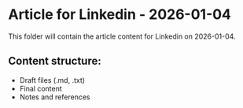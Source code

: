# Article for Linkedin - 2026-01-04

This folder will contain the article content for Linkedin on 2026-01-04.

## Content structure:
- Draft files (.md, .txt)
- Final content
- Notes and references
